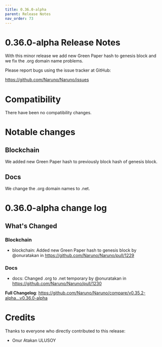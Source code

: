 ```yaml
---
title: 0.36.0-alpha
parent: Release Notes
nav_order: 73
---
```


# 0.36.0-alpha Release Notes

With this minor release we add new Green Paper hash to genesis block and we fix the .org domain name problems.

Please report bugs using the issue tracker at GitHub:

<https://github.com/Naruno/Naruno/issues>

# Compatibility

There have been no compatibility changes.

# Notable changes

## Blockchain
We added new Green Paper hash to previously block hash of genesis block.

## Docs
We change the .org domain names to .net.

# 0.36.0-alpha change log

<!-- Release notes generated using configuration in .github/release.yml at master -->

## What's Changed
### Blockchain
* blockchain: Added new Green Paper hash to genesis block by @onuratakan in https://github.com/Naruno/Naruno/pull/1229
### Docs
* docs: Changed .org to .net temporary by @onuratakan in https://github.com/Naruno/Naruno/pull/1230


**Full Changelog**: https://github.com/Naruno/Naruno/compare/v0.35.2-alpha...v0.36.0-alpha

# Credits

Thanks to everyone who directly contributed to this release:

- Onur Atakan ULUSOY

